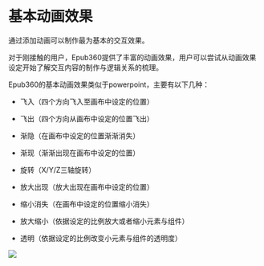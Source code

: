 # 基本动画效果

通过添加动画可以制作最为基本的交互效果。

对于刚接触的用户，Epub360提供了丰富的动画效果，用户可以尝试从动画效果设定开始了解交互内容的制作与逻辑关系的梳理。

Epub360的基本动画效果类似于powerpoint，主要有以下几种：

* 飞入（四个方向飞入至画布中设定的位置）

* 飞出（四个方向从画布中设定的位置飞出）

* 渐隐（在画布中设定的位置渐渐消失）

* 渐现（渐渐出现在画布中设定的位置）

* 旋转（X/Y/Z三轴旋转）

* 放大出现（放大出现在画布中设定的位置）

* 缩小消失（在画布中设定的位置缩小消失）

* 放大缩小（依据设定的比例放大或者缩小元素与组件）

* 透明（依据设定的比例改变小元素与组件的透明度）


![](http://qn.media.epub360.com/materials/origin/746e6012641ce9e7496cdb5314dd6435_origin.png)


